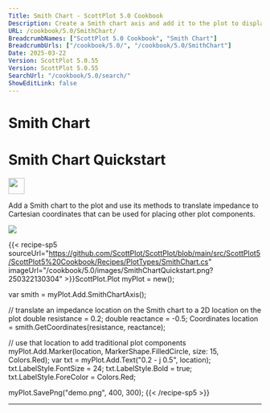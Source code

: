```yaml
---
Title: Smith Chart - ScottPlot 5.0 Cookbook
Description: Create a Smith chart axis and add it to the plot to display impedance of RF signals using a horizontal axis indicating resistance and vertical axis indicating reactance.
URL: /cookbook/5.0/SmithChart/
BreadcrumbNames: ["ScottPlot 5.0 Cookbook", "Smith Chart"]
BreadcrumbUrls: ["/cookbook/5.0/", "/cookbook/5.0/SmithChart"]
Date: 2025-03-22
Version: ScottPlot 5.0.55
Version: ScottPlot 5.0.55
SearchUrl: "/cookbook/5.0/search/"
ShowEditLink: false
---
```


<h1>Smith Chart</h1>


<div class='d-flex align-items-center mt-5'>
<h1 class='me-2 text-dark my-0 border-0'>Smith Chart Quickstart</h1>
<a href='/cookbook/5.0/SmithChart/SmithChartQuickstart' target='_blank'>
<img src='/images/icons/new-window.svg' style='height: 2rem;' class='new-window-icon'>
</a>
</div>

Add a Smith chart to the plot and use its methods to translate impedance to Cartesian coordinates that can be used for placing other plot components.

[![](/cookbook/5.0/images/SmithChartQuickstart.png?250322130304)](/cookbook/5.0/images/SmithChartQuickstart.png?250322130304)

{{< recipe-sp5 sourceUrl="https://github.com/ScottPlot/ScottPlot/blob/main/src/ScottPlot5/ScottPlot5%20Cookbook/Recipes/PlotTypes/SmithChart.cs" imageUrl="/cookbook/5.0/images/SmithChartQuickstart.png?250322130304" >}}ScottPlot.Plot myPlot = new();

var smith = myPlot.Add.SmithChartAxis();

// translate an impedance location on the Smith chart to a 2D location on the plot
double resistance = 0.2;
double reactance = -0.5;
Coordinates location = smith.GetCoordinates(resistance, reactance);

// use that location to add traditional plot components
myPlot.Add.Marker(location, MarkerShape.FilledCircle, size: 15, Colors.Red);
var txt = myPlot.Add.Text("0.2 - j 0.5", location);
txt.LabelStyle.FontSize = 24;
txt.LabelStyle.Bold = true;
txt.LabelStyle.ForeColor = Colors.Red;

myPlot.SavePng("demo.png", 400, 300);
{{< /recipe-sp5 >}}

<hr class='my-5 invisible'>


